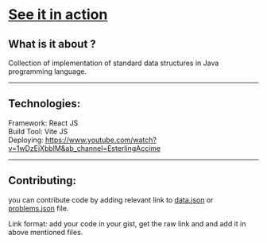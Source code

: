 # [See it in action](https://suhas1294.github.io/ds-algo-ui/)

## What is it about ?
Collection of implementation of standard data structures in Java programming language.

___
## Technologies:

Framework: React JS\
Build Tool: Vite JS\
Deploying: 
https://www.youtube.com/watch?v=1wDzEjXbblM&ab_channel=EsterlingAccime

___

## Contributing:
you can contribute code by adding relevant link to [data.json](./data.json) or [problems.json](problems.json) file.

Link format: add your code in your gist, get the raw link and and add it in above mentioned files.